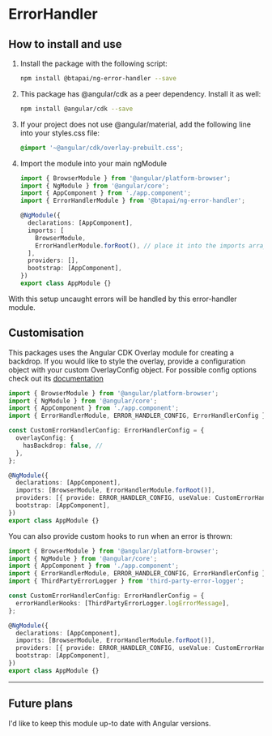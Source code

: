 # ErrorHandler

## How to install and use

1. Install the package with the following script:

   ```bash
   npm install @btapai/ng-error-handler --save
   ```

2. This package has @angular/cdk as a peer dependency. Install it as well:

   ```bash
   npm install @angular/cdk --save
   ```

3. If your project does not use @angular/material, add the following line into your styles.css file:

   ```css
   @import '~@angular/cdk/overlay-prebuilt.css';
   ```

4. Import the module into your main ngModule

   ```typescript
   import { BrowserModule } from '@angular/platform-browser';
   import { NgModule } from '@angular/core';
   import { AppComponent } from './app.component';
   import { ErrorHandlerModule } from '@btapai/ng-error-handler';

   @NgModule({
     declarations: [AppComponent],
     imports: [
       BrowserModule,
       ErrorHandlerModule.forRoot(), // place it into the imports array
     ],
     providers: [],
     bootstrap: [AppComponent],
   })
   export class AppModule {}
   ```

With this setup uncaught errors will be handled by this error-handler module.

## Customisation

This packages uses the Angular CDK Overlay module for creating a backdrop. If you would like to style the overlay, provide a configuration object with your custom OverlayConfig object. For possible config options check out its [documentation](https://material.angular.io/cdk/overlay/overview)

```typescript
import { BrowserModule } from '@angular/platform-browser';
import { NgModule } from '@angular/core';
import { AppComponent } from './app.component';
import { ErrorHandlerModule, ERROR_HANDLER_CONFIG, ErrorHandlerConfig } from '@btapai/ng-error-handler';

const CustomErrorHandlerConfig: ErrorHandlerConfig = {
  overlayConfig: {
    hasBackdrop: false, //
  },
};

@NgModule({
  declarations: [AppComponent],
  imports: [BrowserModule, ErrorHandlerModule.forRoot()],
  providers: [{ provide: ERROR_HANDLER_CONFIG, useValue: CustomErrorHandlerConfig }],
  bootstrap: [AppComponent],
})
export class AppModule {}
```

You can also provide custom hooks to run when an error is thrown:

```typescript
import { BrowserModule } from '@angular/platform-browser';
import { NgModule } from '@angular/core';
import { AppComponent } from './app.component';
import { ErrorHandlerModule, ERROR_HANDLER_CONFIG, ErrorHandlerConfig } from '@btapai/ng-error-handler';
import { ThirdPartyErrorLogger } from 'third-party-error-logger';

const CustomErrorHandlerConfig: ErrorHandlerConfig = {
  errorHandlerHooks: [ThirdPartyErrorLogger.logErrorMessage],
};

@NgModule({
  declarations: [AppComponent],
  imports: [BrowserModule, ErrorHandlerModule.forRoot()],
  providers: [{ provide: ERROR_HANDLER_CONFIG, useValue: CustomErrorHandlerConfig }],
  bootstrap: [AppComponent],
})
export class AppModule {}
```

---

## Future plans

I'd like to keep this module up-to date with Angular versions.

